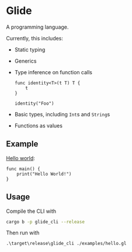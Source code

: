 # Glide

A programming language.

Currently, this includes:

-   Static typing
-   Generics
-   Type inference on function calls

    ```
    func identity<T>(t T) T {
        t
    }

    identity("Foo")
    ```

-   Basic types, including `Int`s and `String`s
-   Functions as values

## Example

[Hello world](./examples/hello.gl):

```
func main() {
    print("Hello World!")
}
```

## Usage

Compile the CLI with

```sh
cargo b -p glide_cli --release
```

Then run with

```
.\target\release\glide_cli ./examples/hello.gl
```
